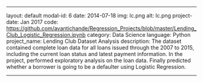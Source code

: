 
---
layout: default
modal-id: 6
date: 2014-07-18
img: lc.png
alt: lc.png
project-date: Jan 2017
code: https://github.com/avantichande/Regression_Projects/blob/master/Lending_Club_Logistic_Regression.ipynb
category: Data Science
language: Python
project_name:  Lending Club Dataset Analysis
description: The dataset contained complete loan data for all loans issued through the 2007 to 2015, including the current loan status and latest payment information. In the project, performed exploratory analysis on the loan data. Finally predicted whether a borrower is going to be a defaulter using Logistic Regression.

---
